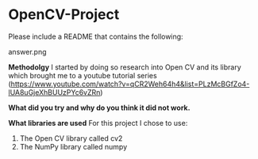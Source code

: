 # OpenCV-Project

Please include a README that contains the following:

answer.png

__Methodolgy__
I started by doing so research into Open CV and its library which brought me to a youtube tutorial series 
(https://www.youtube.com/watch?v=qCR2Weh64h4&list=PLzMcBGfZo4-lUA8uGjeXhBUUzPYc6vZRn)

__What did you try and why do you think it did not work.__

__What libraries are used__
For this project I chose to use:
 1. The Open CV library called cv2 
 2. The NumPy library called numpy